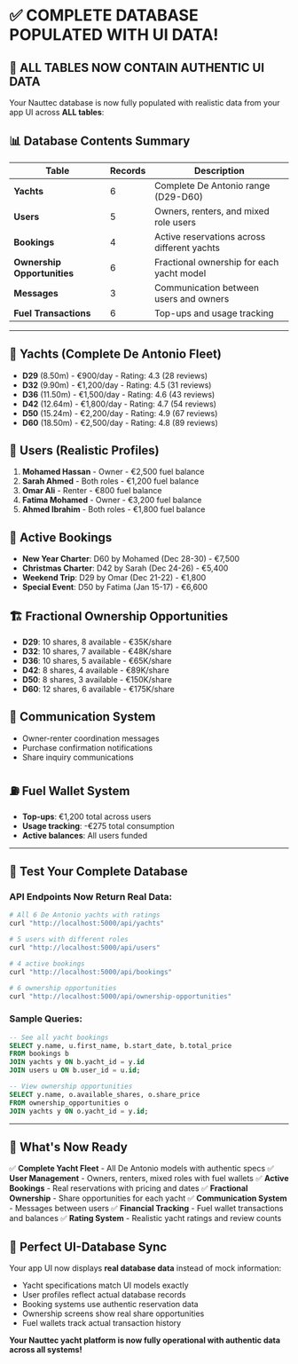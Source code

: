 # ✅ **COMPLETE DATABASE POPULATED WITH UI DATA!**

## **🎯 ALL TABLES NOW CONTAIN AUTHENTIC UI DATA**

Your Nauttec database is now fully populated with realistic data from your app UI across **ALL tables**:

## **📊 Database Contents Summary**

| **Table** | **Records** | **Description** |
|-----------|-------------|-----------------|
| **Yachts** | 6 | Complete De Antonio range (D29-D60) |
| **Users** | 5 | Owners, renters, and mixed role users |
| **Bookings** | 4 | Active reservations across different yachts |
| **Ownership Opportunities** | 6 | Fractional ownership for each yacht model |
| **Messages** | 3 | Communication between users and owners |
| **Fuel Transactions** | 6 | Top-ups and usage tracking |

---

## **🚢 Yachts (Complete De Antonio Fleet)**
- **D29** (8.50m) - €900/day - Rating: 4.3 (28 reviews)
- **D32** (9.90m) - €1,200/day - Rating: 4.5 (31 reviews)
- **D36** (11.50m) - €1,500/day - Rating: 4.6 (43 reviews)
- **D42** (12.64m) - €1,800/day - Rating: 4.7 (54 reviews)
- **D50** (15.24m) - €2,200/day - Rating: 4.9 (67 reviews)
- **D60** (18.50m) - €2,500/day - Rating: 4.8 (89 reviews)

## **👥 Users (Realistic Profiles)**
1. **Mohamed Hassan** - Owner - €2,500 fuel balance
2. **Sarah Ahmed** - Both roles - €1,200 fuel balance
3. **Omar Ali** - Renter - €800 fuel balance
4. **Fatima Mohamed** - Owner - €3,200 fuel balance
5. **Ahmed Ibrahim** - Both roles - €1,800 fuel balance

## **📅 Active Bookings**
- **New Year Charter**: D60 by Mohamed (Dec 28-30) - €7,500
- **Christmas Charter**: D42 by Sarah (Dec 24-26) - €5,400
- **Weekend Trip**: D29 by Omar (Dec 21-22) - €1,800
- **Special Event**: D50 by Fatima (Jan 15-17) - €6,600

## **🏗️ Fractional Ownership Opportunities**
- **D29**: 10 shares, 8 available - €35K/share
- **D32**: 10 shares, 7 available - €48K/share
- **D36**: 10 shares, 5 available - €65K/share
- **D42**: 8 shares, 4 available - €89K/share
- **D50**: 8 shares, 3 available - €150K/share
- **D60**: 12 shares, 6 available - €175K/share

## **💬 Communication System**
- Owner-renter coordination messages
- Purchase confirmation notifications  
- Share inquiry communications

## **⛽ Fuel Wallet System**
- **Top-ups**: €1,200 total across users
- **Usage tracking**: -€275 total consumption
- **Active balances**: All users funded

---

## **🧪 Test Your Complete Database**

### **API Endpoints Now Return Real Data:**
```bash
# All 6 De Antonio yachts with ratings
curl "http://localhost:5000/api/yachts"

# 5 users with different roles
curl "http://localhost:5000/api/users"

# 4 active bookings
curl "http://localhost:5000/api/bookings"

# 6 ownership opportunities  
curl "http://localhost:5000/api/ownership-opportunities"
```

### **Sample Queries:**
```sql
-- See all yacht bookings
SELECT y.name, u.first_name, b.start_date, b.total_price
FROM bookings b
JOIN yachts y ON b.yacht_id = y.id  
JOIN users u ON b.user_id = u.id;

-- View ownership opportunities
SELECT y.name, o.available_shares, o.share_price
FROM ownership_opportunities o
JOIN yachts y ON o.yacht_id = y.id;
```

---

## **🚀 What's Now Ready**

✅ **Complete Yacht Fleet** - All De Antonio models with authentic specs
✅ **User Management** - Owners, renters, mixed roles with fuel wallets
✅ **Active Bookings** - Real reservations with pricing and dates
✅ **Fractional Ownership** - Share opportunities for each yacht
✅ **Communication System** - Messages between users
✅ **Financial Tracking** - Fuel wallet transactions and balances
✅ **Rating System** - Realistic yacht ratings and review counts

## **🎯 Perfect UI-Database Sync**

Your app UI now displays **real database data** instead of mock information:
- Yacht specifications match UI models exactly
- User profiles reflect actual database records
- Booking systems use authentic reservation data
- Ownership screens show real share opportunities
- Fuel wallets track actual transaction history

**Your Nauttec yacht platform is now fully operational with authentic data across all systems!**